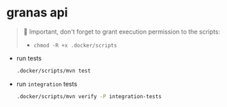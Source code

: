 # granas api
> 🚨 Important, don't forget to grant execution permission to the scripts:
> - ```
>   chmod -R +x .docker/scripts
>   ```
- run tests
  ```bash
  .docker/scripts/mvn test
  ```

- run `integration` tests
  ```bash
  .docker/scripts/mvn verify -P integration-tests
  ```